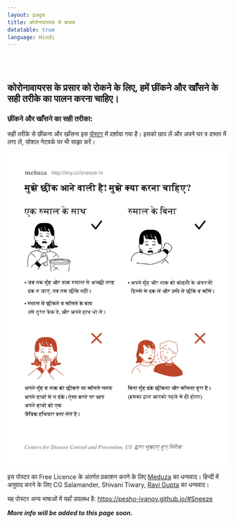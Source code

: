 ```yaml
---
layout: page
title: कोरोनावायरस से बाचाव
datatable: true
language: Hindi
---
```

<br><br>
<h2>कोरोनावायरस के प्रसार को रोकने के लिए, हमें छींकने और खाँसने के सही तरीके का पालन करना चाहिए।</h2>
<h3>छींकने और खाँसने का सही तरीका:</h3>
<p>सही तरीके से छींकना और खाँसना इस <a href="https://pesho-ivanov.github.io/sneeze/sneeze_print_hi_color.pdf">पोस्टर</a> में दर्शाया गया है। इसको छाप लें और अपने घर व दफ्तर में लगा लें, सोशल नेटवर्क पर भी साझा करें।<p>
<img src="/public/images/sneeze_print_hi_color.svg" alt="छींकने और खाँसने का सही तरीका"> 
<p>इस पोस्टर का Free Licence के अंतर्गत प्रकाशन करने के लिए <a href="https://meduza.io/en">Meduza</a> का धन्यवाद। हिन्दी में अनुवाद करने के लिए CG Salamander, Shivani Tiwary, <a href="https://www.ravigupta.me/">Ravi Gupta</a> का धन्यवाद।</p>
<p>यह पोस्टर अन्य भाषाओं में यहाँ उपलब्ध है&colon; <a href="https://pesho-ivanov.github.io/#Sneeze">https://pesho-ivanov.github.io/#Sneeze</a></p>

***More info will be added to this page soon.***

